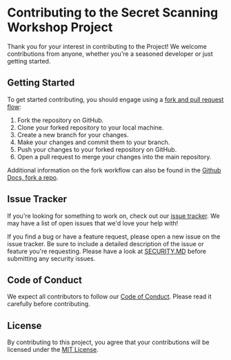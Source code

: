 # Contributing to the Secret Scanning Workshop Project

Thank you for your interest in contributing to the Project! We welcome contributions from anyone, whether you're a seasoned developer or just getting started.

## Getting Started

To get started contributing, you should engage using a [fork and pull request flow](https://github.com/susam/gitpr):

1. Fork the repository on GitHub.
2. Clone your forked repository to your local machine.
3. Create a new branch for your changes.
4. Make your changes and commit them to your branch.
5. Push your changes to your forked repository on GitHub.
6. Open a pull request to merge your changes into the main repository.

Additional information on the fork workflow can also be found in the [Github Docs, fork a repo](https://docs.github.com/en/get-started/quickstart/fork-a-repo).

## Issue Tracker

If you're looking for something to work on, check out our [issue tracker](https://github.com/equinor/appsec-fundamentals-secret-scanning/issues). We may have a list of open issues that we'd love your help with!

If you find a bug or have a feature request, please open a new issue on the issue tracker. Be sure to include a detailed description of the issue or feature you're requesting. Please have a look at [SECURITY.MD](SECURITY.md) before submitting any security issues.

## Code of Conduct

We expect all contributors to follow our [Code of Conduct](CODE_OF_CONDUCT.md). Please read it carefully before contributing.

## License

By contributing to this project, you agree that your contributions will be licensed under the [MIT License](LICENSE).